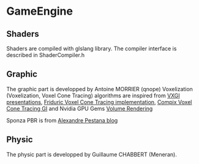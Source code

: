 # GameEngine

## Shaders
Shaders are compiled with glslang library. The compiler interface is described in ShaderCompiler.h

## Graphic
The graphic part is developped by Antoine MORRIER (qnope)
Voxelization (Voxelization, Voxel Cone Tracing) algorithms are inspired from [VXGI presentations](http://developer.download.nvidia.com/assets/events/GDC15/GEFORCE/VXGI_Dynamic_Global_Illumination_GDC15.pdf), [Friduric Voxel Cone Tracing implementation](https://github.com/Friduric/voxel-cone-tracing), [Compix Voxel Cone Tracing GI](https://github.com/compix/VoxelConeTracingGI) and Nvidia GPU Gems [Volume Rendering](http://developer.download.nvidia.com/books/HTML/gpugems/gpugems_ch39.html)

Sponza PBR is from [Alexandre Pestana blog](http://www.alexandre-pestana.com/pbr-textures-sponza/)

## Physic
The physic part is developped by Guillaume CHABBERT (Meneran).